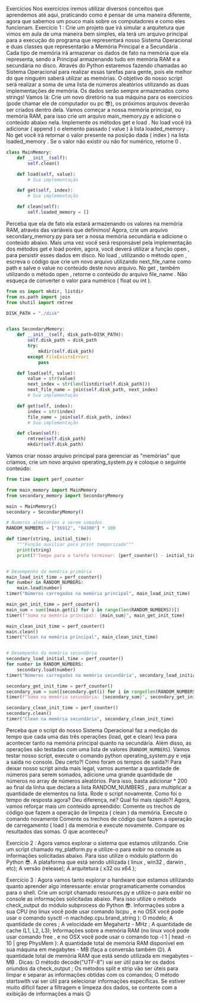 Exercícios
Nos exercícios iremos utilizar diversos conceitos que aprendemos até aqui, praticando como é pensar de uma maneira diferente, agora que sabemos um pouco mais sobre os computadores e como eles funcionam.
Exercício 1 : Crie um projeto que irá simular a arquitetura que vimos em aula de uma maneira bem simples, ela terá um arquivo principal para a execução do programa que representará nosso Sistema Operacional e duas classes que representarão a Memória Principal e a Secundária .
Cada tipo de memória irá armazenar os dados de fato na memória que ela representa, sendo a Principal armazenando tudo em memória RAM e a secundária no disco. Através do Python estaremos fazendo chamadas ao Sistema Operacional para realizar essas tarefas para gente, pois ele melhor do que ninguém saberá utilizar as memórias. O objetivo do nosso script será realizar a soma de uma lista de números aleatórios utilizando as duas implementações de memória. Os dados serão sempre armazenados como strings!
Vamos lá:
Crie um novo diretório na sua máquina para os exercícios (pode chamar ele de computador ou pc 😎), os próximos arquivos deverão ser criados dentro dela.
Vamos começar a nossa memória principal, ou memória RAM, para isso crie um arquivo main_memory.py e adicione o conteúdo abaixo nela. Implemente os métodos get e load .
No load você irá adicionar ( append ) o elemento passado ( value ) à lista loaded_memory .
No get você irá retornar o valor presente na posição dada ( index ) na lista loaded_memory . Se o valor não existir ou não for numérico, retorne 0 .
```python
class MainMemory:
    def __init__(self):
        self.clean()

    def load(self, value):
        # Sua implementação

    def get(self, index):
        # Sua implementação

    def clean(self):
        self.loaded_memory = []
```
Perceba que ela de fato ela estará armazenando os valores na memória RAM, através das variáveis que definimos!
Agora, crie um arquivo secondary_memory.py para ser a nossa memória secundária e adicione o conteúdo abaixo. Mais uma vez você será responsável pela implementação dos métodos get e load porém, agora, você deverá utilizar a função open , para persistir esses dados em disco.
No load , utilizando o método open , escreva o código que crie um novo arquivo utilizando next_file_name como path e salve o value no conteúdo deste novo arquivo.
No get , também utilizando o método open , retorne o conteúdo do arquivo file_name . Não esqueça de converter o valor para numérico ( float ou int ).
```python
from os import mkdir, listdir
from os.path import join
from shutil import rmtree

DISK_PATH = "./disk"


class SecondaryMemory:
    def __init__(self, disk_path=DISK_PATH):
        self.disk_path = disk_path
        try:
            mkdir(self.disk_path)
        except FileExistsError:
            pass

    def load(self, value):
        value = str(value)
        next_index = str(len(listdir(self.disk_path)))
        next_file_name = join(self.disk_path, next_index)
        # Sua implementação

    def get(self, index):
        index = str(index)
        file_name = join(self.disk_path, index)
        # Sua implementação

    def clean(self):
        rmtree(self.disk_path)
        mkdir(self.disk_path)

``` 

Vamos criar nosso arquivo principal para gerenciar as "memórias" que criamos, crie um novo arquivo operating_system.py e coloque o seguinte conteúdo:

```python
from time import perf_counter

from main_memory import MainMemory
from secondary_memory import SecondaryMemory

main = MainMemory()
secondary = SecondaryMemory()

# Numeros aleatórios a serem somados
RANDOM_NUMBERS = ["36912", "84300"] * 100

def timer(string, initial_time):
    """Função auxiliar para print temporizado"""
    print(string)
    print(f"Tempo para a tarefa terminar: {perf_counter() - initial_time:6f}\n")


# Desempenho da memória primária
main_load_init_time = perf_counter()
for number in RANDOM_NUMBERS:
    main.load(number)
timer("Números carregados na memória principal", main_load_init_time)

main_get_init_time = perf_counter()
main_sum = sum([main.get(i) for i in range(len(RANDOM_NUMBERS))])
timer(f"Soma na memória principal: {main_sum}", main_get_init_time)

main_clean_init_time = perf_counter()
main.clean()
timer("Clean na memória principal", main_clean_init_time)


# Desempenho da memória secundária
secondary_load_initial_time = perf_counter()
for number in RANDOM_NUMBERS:
    secondary.load(number)
timer("Números carregados na memória secundária", secondary_load_initial_time)

secondary_get_init_time = perf_counter()
secondary_sum = sum([secondary.get(i) for i in range(len(RANDOM_NUMBERS))])
timer(f"Soma na memória secundária: {secondary_sum}", secondary_get_init_time)

secondary_clean_init_time = perf_counter()
secondary.clean()
timer("Clean na memória secundária", secondary_clean_init_time)
```

Perceba que o script do nosso Sistema Operacional faz a medição do tempo que cada uma das três operações (load, get e clean) leva para acontecer tanto na memória principal quanto na secundária. Além disso, as operações são testadas com uma lista de valores (`RANDOM_NUMBERS`).
Vamos testar nosso script, execute o comando python operating_system.py e veja a saída no console. Deu certo?! Como foram os tempos de saída?!
Para deixar nosso script ainda mais legal, vamos aumentar a quantidade de números para serem somados, adicione uma grande quantidade de números no array de números aleatórios. Para isso, basta adicionar * 200 ao final da linha que declara a lista RANDOM_NUMBERS , para multiplicar a quantidade de elementos na lista. Rode o script novamente. Como foi o tempo de resposta agora? Deu diferença, né? Qual foi mais rápido?!
Agora, vamos reforçar mais um conteúdo apreendido:
Comente os trechos de código que fazem a operação de limpeza ( clean ) da memória.
Execute o comando novamente
Comente os trechos de código que fazem a operação de carregamento ( load ) da memória e execute novamente.
Compare os resultados das somas. O que aconteceu?

Exercício 2 : Agora vamos explorar o sistema que estamos utilizando. Crie um script chamado my_platform.py e utilize-o para exibir no console as informações solicitadas abaixo. Para isso utilize o módulo platform do Python 😎.
A plataforma que está sendo utilizada ( linux , win32 , darwin , etc);
A versão (release);
A arquitetura ( x32 ou x64 );

Exercício 3 : Agora vamos tanto explorar o hardware que estamos utilizando quanto aprender algo interessante: enviar programaticamente comandos para o shell. Crie um script chamado resources.py e utilize-o para exibir no console as informações solicitadas abaixo. Para isso utilize o método check_output do módulo subprocess do Python 😎.
Informações sobre a sua CPU (no linux você pode usar comando lscpu , e no OSX você pode usar o comando sysctl -n machdep.cpu.brand_string ):
O modelo;
A quantidade de cores ;
A velocidade em Megahertz - MHz ;
A quantidade de cache (L1, L2, L3);
Informações sobre a memória RAM (no linux você pode usar comando free , e no OSX você pode usar o comando top -l 1 | head -n 10 | grep PhysMem ):
A quantidade total de memória RAM disponível em sua máquina em megabytes - MB (faça a conversão também 😉).
A quantidade total de memória RAM que está sendo utilizada em megabytes - MB .
Dicas:
O método decode("UTF-8") vai ser útil para ler os dados oriundos da check_output ;
Os métodos split e strip vão ser úteis para limpar e separar as informações obtidas com os comandos;
O método startswith vai ser útil para selecionar informações específicas.
Se estiver muito difícil fazer a filtragem e limpeza dos dados, se contente com a exibição de informações a mais 😉